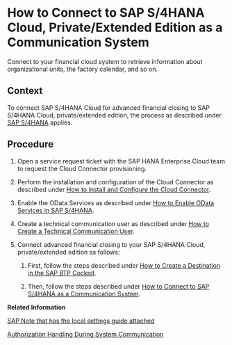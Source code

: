 <!-- loio526613a4f61d4ab39ae850a1d43e8346 -->

# How to Connect to SAP S/4HANA Cloud, Private/Extended Edition as a Communication System

Connect to your financial cloud system to retrieve information about organizational units, the factory calendar, and so on.



## Context

To connect SAP S/4HANA Cloud for advanced financial closing to SAP S/4HANA Cloud, private/extended edition, the process as described under [SAP S/4HANA](sap-s-4hana-15a3a5b.md) applies.



<a name="loio526613a4f61d4ab39ae850a1d43e8346__steps_sk3_pgy_h4b"/>

## Procedure

1.  Open a service request ticket with the SAP HANA Enterprise Cloud team to request the Cloud Connector provisioning.

2.  Perform the installation and configuration of the Cloud Connector as described under [How to Install and Configure the Cloud Connector](how-to-install-and-configure-the-cloud-connector-4cf0fb0.md).

3.  Enable the OData Services as described under [How to Enable OData Services in SAP S/4HANA](how-to-enable-odata-services-in-sap-s-4hana-fb5fe06.md).

4.  Create a technical communication user as described under [How to Create a Technical Communication User](how-to-create-a-technical-communication-user-c4a9b51.md).

5.  Connect advanced financial closing to your SAP S/4HANA Cloud, private/extended edition as follows:

    1.  First, follow the steps described under [How to Create a Destination in the SAP BTP Cockpit](how-to-create-a-destination-in-the-sap-btp-cockpit-5c2b2f0.md).

    2.  Then, follow the steps described under [How to Connect to SAP S/4HANA as a Communication System](how-to-connect-to-sap-s-4hana-as-a-communication-system-34ec755.md).



**Related Information**  


[SAP Note that has the local settings guide attached](https://launchpad.support.sap.com/#/notes/2873915)

[Authorization Handling During System Communication](../Security/authorization-handling-during-system-communication-c310348.md "Authorization handling during communication with an on-premise system.")

